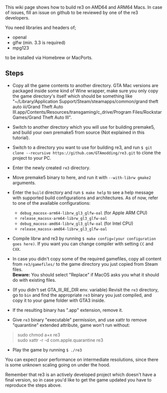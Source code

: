 This wiki page shows how to build re3 on AMD64 and ARM64 Macs. In case of issues, fill an issue on github to be reviewed by one of the re3 developers.

You need libraries and headers of;
- openal
- glfw (min. 3.3 is required)
- mpg123  

to be installed via Homebrew or MacPorts.

## Steps

* Copy all the game contents to another directory. GTA Mac versions are packaged inside some kind of Wine wrapper, make sure you only copy the game directory's itself which should be something like "~/Library/Application Support/Steam/steamapps/common/grand theft auto iii/Grand Theft Auto III.app/Contents/Resources/transgaming/c_drive/Program Files/Rockstar Games/Grand Theft Auto III".

* Switch to another directory which you will use for building premake5, and build your own premake5 from source (Not explained in this tutorial).

* Switch to a directory you want to use for building re3, and run `$ git clone --recursive https://github.com/GTAmodding/re3.git` to clone the project to your PC.

* Enter the newly created `re3` directory.  

* Move premake5 binary to here, and run it with `--with-librw gmake2` arguments.

* Enter the ``build`` directory and run ``$ make help`` to see a help message with supported build configurations and architectures. As of now, refer to one of the available configurations:
  - ``debug_macosx-arm64-librw_gl3_glfw-oal`` (for Apple ARM CPU)
  - ``release_macosx-arm64-librw_gl3_glfw-oal``
  - ``debug_macosx-amd64-librw_gl3_glfw-oal`` (for Intel CPU)
  - ``release_macosx-amd64-librw_gl3_glfw-oal``

* Compile librw and re3 by running ``$ make config=(your configuration goes here)``. If you want you can change compiler with setting `CC` and `CXX`.

* In case you didn't copy some of the required gamefiles, copy all content from ``re3/gamefiles/`` to the game directory you just copied from Steam files.  
**Beware:** You should select "Replace" if MacOS asks you what it should do with existing files.

* (If you didn't set GTA_III_RE_DIR env. variable) Revisit the `re3` directory, go to `bin` and find the appropriate `re3` binary you just compiled, and copy it to your game folder with GTA3 inside.

* If the resulting binary has ".app" extension, remove it.

* Give `re3` binary "executable" permission, and use xattr to remove "quarantine" extended attribute, game won't run without:
> sudo chmod a+x re3  
 sudo xattr -r -d com.apple.quarantine re3

* Play the game by running ``$ ./re3``

You can expect poor performance on intermediate resolutions, since there is some unknown scaling going on under the hood.

Remember that re3 is an actively developed project which doesn't have a final version, so in case you'd like to get the game updated you have to reproduce the steps above.
